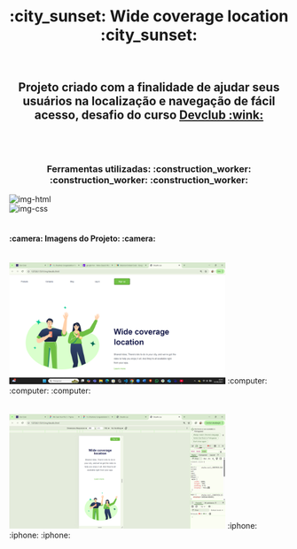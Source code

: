 <h1  align="center"> :city_sunset:
Wide coverage location :city_sunset:</h1>
<br>
<h2 align="center">Projeto criado com a finalidade de ajudar seus usuários na localização e navegação de fácil acesso, desafio do curso <a href="https://rodolfomori.com.br/devclub">Devclub :wink:</a></h2>
<br>
<br>
<h3 align="center">Ferramentas utilizadas: :construction_worker: :construction_worker: :construction_worker: </h3>
<img src="https://img.shields.io/badge/HTML-239120?style=for-the-badge&logo=html5&logoColor=white" alt="img-html" width=150px;>
<br>
<img src="https://img.shields.io/badge/CSS-239120?&style=for-the-badge&logo=css3&logoColor=white" alt="img-css" width=150px;>
<br>
<br>
<h4> :camera: Imagens do Projeto: :camera:</h4>
<br>
<img src="https://github.com/Roberto-Carlosgit/meus-projetos-/blob/master/img/Captura%20de%20tela%202025-04-21%20164941.png?raw=true" alt="img-pc" width=390px;>
:computer: :computer: :computer:
<br>
<br>
<br>
<img src="https://github.com/Roberto-Carlosgit/meus-projetos-/blob/master/img/Captura%20de%20tela%202025-05-01%20175943.png?raw=true" alt="img-responsividade" width=390px;>
:iphone: :iphone: :iphone:
